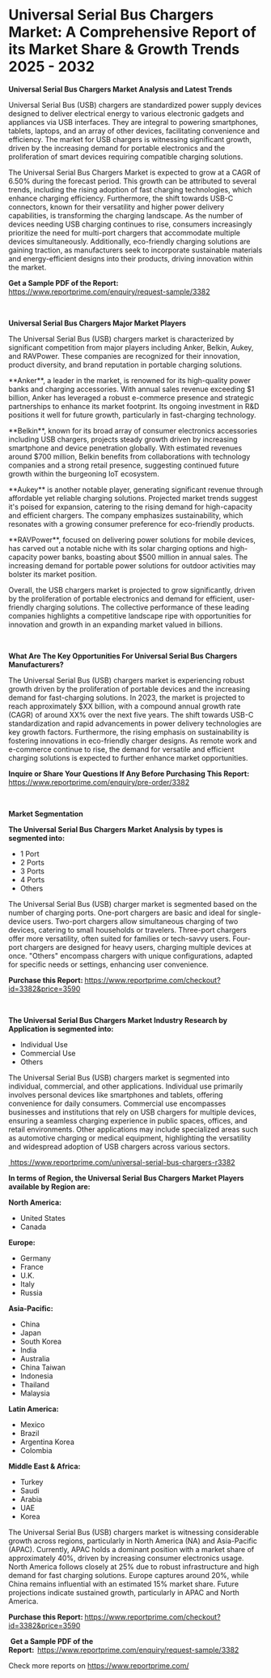 <p><h1>Universal Serial Bus Chargers Market: A Comprehensive Report of its Market Share & Growth Trends 2025 - 2032</h1></p><p><strong>Universal Serial Bus Chargers Market Analysis and Latest Trends</strong></p>
<p><p>Universal Serial Bus (USB) chargers are standardized power supply devices designed to deliver electrical energy to various electronic gadgets and appliances via USB interfaces. They are integral to powering smartphones, tablets, laptops, and an array of other devices, facilitating convenience and efficiency. The market for USB chargers is witnessing significant growth, driven by the increasing demand for portable electronics and the proliferation of smart devices requiring compatible charging solutions.</p><p>The Universal Serial Bus Chargers Market is expected to grow at a CAGR of 6.50% during the forecast period. This growth can be attributed to several trends, including the rising adoption of fast charging technologies, which enhance charging efficiency. Furthermore, the shift towards USB-C connectors, known for their versatility and higher power delivery capabilities, is transforming the charging landscape. As the number of devices needing USB charging continues to rise, consumers increasingly prioritize the need for multi-port chargers that accommodate multiple devices simultaneously. Additionally, eco-friendly charging solutions are gaining traction, as manufacturers seek to incorporate sustainable materials and energy-efficient designs into their products, driving innovation within the market.</p></p>
<p><strong>Get a Sample PDF of the Report:&nbsp;</strong> <a href="https://www.reportprime.com/enquiry/request-sample/3382?utm_campaign=3286&utm_medium=2&utm_source=Github&utm_content=ia&utm_term=18032025&utm_id=universal-serial-bus-chargers">https://www.reportprime.com/enquiry/request-sample/3382</a></p>
<p>&nbsp;</p>
<p><strong>Universal Serial Bus Chargers Major Market Players</strong></p>
<p><p>The Universal Serial Bus (USB) chargers market is characterized by significant competition from major players including Anker, Belkin, Aukey, and RAVPower. These companies are recognized for their innovation, product diversity, and brand reputation in portable charging solutions.</p><p>**Anker**, a leader in the market, is renowned for its high-quality power banks and charging accessories. With annual sales revenue exceeding $1 billion, Anker has leveraged a robust e-commerce presence and strategic partnerships to enhance its market footprint. Its ongoing investment in R&D positions it well for future growth, particularly in fast-charging technology.</p><p>**Belkin**, known for its broad array of consumer electronics accessories including USB chargers, projects steady growth driven by increasing smartphone and device penetration globally. With estimated revenues around $700 million, Belkin benefits from collaborations with technology companies and a strong retail presence, suggesting continued future growth within the burgeoning IoT ecosystem.</p><p>**Aukey** is another notable player, generating significant revenue through affordable yet reliable charging solutions. Projected market trends suggest it's poised for expansion, catering to the rising demand for high-capacity and efficient chargers. The company emphasizes sustainability, which resonates with a growing consumer preference for eco-friendly products.</p><p>**RAVPower**, focused on delivering power solutions for mobile devices, has carved out a notable niche with its solar charging options and high-capacity power banks, boasting about $500 million in annual sales. The increasing demand for portable power solutions for outdoor activities may bolster its market position.</p><p>Overall, the USB chargers market is projected to grow significantly, driven by the proliferation of portable electronics and demand for efficient, user-friendly charging solutions. The collective performance of these leading companies highlights a competitive landscape ripe with opportunities for innovation and growth in an expanding market valued in billions.</p></p>
<p>&nbsp;</p>
<p><strong>What Are The Key Opportunities For Universal Serial Bus Chargers Manufacturers?</strong></p>
<p><p>The Universal Serial Bus (USB) chargers market is experiencing robust growth driven by the proliferation of portable devices and the increasing demand for fast-charging solutions. In 2023, the market is projected to reach approximately $XX billion, with a compound annual growth rate (CAGR) of around XX% over the next five years. The shift towards USB-C standardization and rapid advancements in power delivery technologies are key growth factors. Furthermore, the rising emphasis on sustainability is fostering innovations in eco-friendly charger designs. As remote work and e-commerce continue to rise, the demand for versatile and efficient charging solutions is expected to further enhance market opportunities.</p></p>
<p><strong>Inquire or Share Your Questions If Any Before Purchasing This Report:</strong> <a href="https://www.reportprime.com/enquiry/pre-order/3382?utm_campaign=3286&utm_medium=2&utm_source=Github&utm_content=ia&utm_term=18032025&utm_id=universal-serial-bus-chargers">https://www.reportprime.com/enquiry/pre-order/3382</a></p>
<p>&nbsp;</p>
<p><strong>Market Segmentation</strong></p>
<p><strong>The Universal Serial Bus Chargers Market Analysis by types is segmented into:</strong></p>
<p><ul><li>1 Port</li><li>2 Ports</li><li>3 Ports</li><li>4 Ports</li><li>Others</li></ul></p>
<p><p>The Universal Serial Bus (USB) charger market is segmented based on the number of charging ports. One-port chargers are basic and ideal for single-device users. Two-port chargers allow simultaneous charging of two devices, catering to small households or travelers. Three-port chargers offer more versatility, often suited for families or tech-savvy users. Four-port chargers are designed for heavy users, charging multiple devices at once. "Others" encompass chargers with unique configurations, adapted for specific needs or settings, enhancing user convenience.</p></p>
<p><strong>Purchase this Report:&nbsp;</strong><a href="https://www.reportprime.com/checkout?id=3382&price=3590&utm_campaign=3286&utm_medium=2&utm_source=Github&utm_content=ia&utm_term=18032025&utm_id=universal-serial-bus-chargers">https://www.reportprime.com/checkout?id=3382&price=3590</a></p>
<p>&nbsp;</p>
<p><strong>The Universal Serial Bus Chargers Market Industry Research by Application is segmented into:</strong></p>
<p><ul><li>Individual Use</li><li>Commercial Use</li><li>Others</li></ul></p>
<p><p>The Universal Serial Bus (USB) chargers market is segmented into individual, commercial, and other applications. Individual use primarily involves personal devices like smartphones and tablets, offering convenience for daily consumers. Commercial use encompasses businesses and institutions that rely on USB chargers for multiple devices, ensuring a seamless charging experience in public spaces, offices, and retail environments. Other applications may include specialized areas such as automotive charging or medical equipment, highlighting the versatility and widespread adoption of USB chargers across various sectors.</p></p>
<p><a href="https://www.reportprime.com/universal-serial-bus-chargers-r3382?utm_campaign=3286&utm_medium=2&utm_source=Github&utm_content=ia&utm_term=18032025&utm_id=universal-serial-bus-chargers">&nbsp;https://www.reportprime.com/universal-serial-bus-chargers-r3382</a></p>
<p><strong>In terms of Region, the Universal Serial Bus Chargers Market Players available by Region are:</strong></p>
<p>
    <p> <strong> North America: </strong>
        <ul>
            <li>United States</li>
            <li>Canada</li>
        </ul>
        </p> 
    <p> <strong> Europe: </strong>
        <ul>
            <li>Germany</li>
            <li>France</li>
            <li>U.K.</li>
            <li>Italy</li>
            <li>Russia</li>
        </ul>
        </p> 
    <p> <strong> Asia-Pacific: </strong>
        <ul>
            <li>China</li>
            <li>Japan</li>
            <li>South Korea</li>
            <li>India</li>
            <li>Australia</li>
            <li>China Taiwan</li>
            <li>Indonesia</li>
            <li>Thailand</li>
            <li>Malaysia</li>
        </ul>
        </p> 
    <p> <strong> Latin America: </strong>
        <ul>
            <li>Mexico</li>
            <li>Brazil</li>
            <li>Argentina Korea</li>
            <li>Colombia</li>
        </ul>
        </p> 
    <p> <strong> Middle East & Africa: </strong>
        <ul>
            <li>Turkey</li>
            <li>Saudi</li>
            <li>Arabia</li>
            <li>UAE</li>
            <li>Korea</li>
        </ul>
    </p>
    </p>
<p><p>The Universal Serial Bus (USB) chargers market is witnessing considerable growth across regions, particularly in North America (NA) and Asia-Pacific (APAC). Currently, APAC holds a dominant position with a market share of approximately 40%, driven by increasing consumer electronics usage. North America follows closely at 25% due to robust infrastructure and high demand for fast charging solutions. Europe captures around 20%, while China remains influential with an estimated 15% market share. Future projections indicate sustained growth, particularly in APAC and North America.</p></p>
<p><strong>Purchase this Report: </strong><a href="https://www.reportprime.com/checkout?id=3382&price=3590&utm_campaign=3286&utm_medium=2&utm_source=Github&utm_content=ia&utm_term=18032025&utm_id=universal-serial-bus-chargers">https://www.reportprime.com/checkout?id=3382&price=3590</a></p>
<p>&nbsp;<strong>Get a Sample PDF of the Report:&nbsp;&nbsp;</strong><a href="https://www.reportprime.com/enquiry/request-sample/3382?utm_campaign=3286&utm_medium=2&utm_source=Github&utm_content=ia&utm_term=18032025&utm_id=universal-serial-bus-chargers">https://www.reportprime.com/enquiry/request-sample/3382</a></p>
<p><strong></strong></p>
<p>Check more reports on <a href="https://www.reportprime.com/?utm_campaign=3286&utm_medium=2&utm_source=Github&utm_content=ia&utm_term=18032025&utm_id=universal-serial-bus-chargers">https://www.reportprime.com/</a></p>